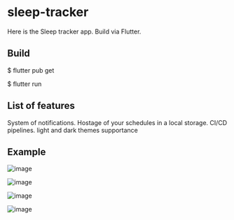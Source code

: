 # sleep-tracker
Here is the Sleep tracker app. Build via Flutter. 

## Build

$ flutter pub get

$ flutter run 

## List of features

System of notifications. Hostage of your schedules in a local storage. CI/CD pipelines. light and dark themes supportance

## Example 

![image](https://github.com/ChabanovX/sleep-tracker/assets/160529597/b0a3720e-c87d-4852-a64e-82eb0d298118)

![image](https://github.com/ChabanovX/sleep-tracker/assets/160529597/d5e1c669-91e4-421c-b7aa-4df35ce3e320)

![image](https://github.com/ChabanovX/sleep-tracker/assets/160529597/b442c99c-8a19-4503-b91e-359a942a8075)

![image](https://github.com/ChabanovX/sleep-tracker/assets/160529597/4f8bae1d-a185-423c-b484-0ca099fe7336)
